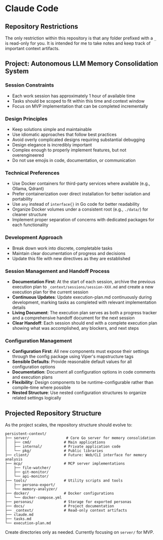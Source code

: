 # Claude Code

## Repository Restrictions

The only restriction within this repository is that any folder prefixed with a `_` is read-only for you. It is intended for me to take notes and keep track of important context artifacts.

## Project: Autonomous LLM Memory Consolidation System

### Session Constraints

- Each work session has approximately 1 hour of available time
- Tasks should be scoped to fit within this time and context window
- Focus on MVP implementation that can be completed incrementally

### Design Principles

- Keep solutions simple and maintainable
- Use idiomatic approaches that follow best practices
- Avoid overly complicated designs requiring substantial debugging
- Design elegance is incredibly important
- Complex enough to properly implement features, but not overengineered
- Do not use emojis in code, documentation, or communication

### Technical Preferences

- Use Docker containers for third-party services where available (e.g., Ollama, Qdrant)
- Prefer containerization over direct installation for better isolation and portability
- Use `any` instead of `interface{}` in Go code for better readability
- Organize Docker volumes under a consistent root (e.g., `./data/`) for cleaner structure
- Implement proper separation of concerns with dedicated packages for each functionality

### Development Approach

- Break down work into discrete, completable tasks
- Maintain clear documentation of progress and decisions
- Update this file with new directives as they are established

### Session Management and Handoff Process

- **Documentation First**: At the start of each session, archive the previous execution plan to `_context/sessions/session-XXX.md` and create a new execution plan for the current session
- **Continuous Updates**: Update execution-plan.md continuously during development, marking tasks as completed with relevant implementation details
- **Living Document**: The execution plan serves as both a progress tracker and a comprehensive handoff document for the next session
- **Clear Handoff**: Each session should end with a complete execution plan showing what was accomplished, any blockers, and next steps

### Configuration Management

- **Configuration First**: All new components must expose their settings through the config package using Viper's mapstructure tags
- **Sensible Defaults**: Provide reasonable default values for all configuration options
- **Documentation**: Document all configuration options in code comments and execution plans
- **Flexibility**: Design components to be runtime-configurable rather than compile-time where possible
- **Nested Structure**: Use nested configuration structures to organize related settings logically

## Projected Repository Structure

As the project scales, the repository structure should evolve to:

```
persistent-context/
├── server/                 # Core Go server for memory consolidation
│   ├── cmd/               # Main applications
│   ├── internal/          # Private application code
│   └── pkg/               # Public libraries
├── client/                # Future: Web/CLI interface for memory analysis
├── mcp/                   # MCP server implementations
│   ├── file-watcher/
│   ├── git-monitor/
│   └── api-monitor/
├── tools/                 # Utility scripts and tools
│   ├── persona-export/
│   └── memory-analyzer/
├── docker/                # Docker configurations
│   └── docker-compose.yml
├── personas/              # Storage for exported personas
├── docs/                  # Project documentation
├── _context/              # Read-only context artifacts
├── claude.md
├── tasks.md
└── execution-plan.md
```

Create directories only as needed. Currently focusing on `server/` for MVP.
